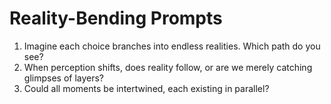 # Reality-Bending Prompts

1. Imagine each choice branches into endless realities. Which path do you see?
2. When perception shifts, does reality follow, or are we merely catching glimpses of layers?
3. Could all moments be intertwined, each existing in parallel?